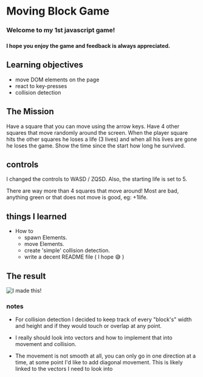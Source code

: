 # Moving Block Game
####
### Welcome to my 1st javascript game!
###
#### I hope you enjoy the game and feedback is always appreciated.


## Learning objectives
- move DOM elements on the page
- react to key-presses
- collision detection

## The Mission
Have a square that you can move using the arrow keys.
Have 4 other squares that move randomly around the screen.
When the player square hits the other squares he loses a life (3 lives) and when all his lives are gone he loses the game.
Show the time since the start how long he survived.

## controls

I changed the controls to WASD / ZQSD.
Also, the starting life is set to 5.

There are way more than 4 squares that move around! Most are bad, anything green or that does not move is good, eg: +1life.


## things I learned

- How to 
  - spawn Elements.
  - move Elements.  
  - create 'simple' collision detection.
  - write a decent README file ( I hope :sweat_smile: )  

## The result

![I made this!](https://gyazo.com/411e7863e8041394f2f9f6887cfa7d76)

### notes

- For collision detection I decided to keep track of every "block's" width and height and if they would touch or overlap at any point.


- I really should look into vectors and how to implement that into movement and collision.


- The movement is not smooth at all, you can only go in one direction at a time, at some point I'd like to add diagonal movement. This is likely linked to the vectors I need to look into



